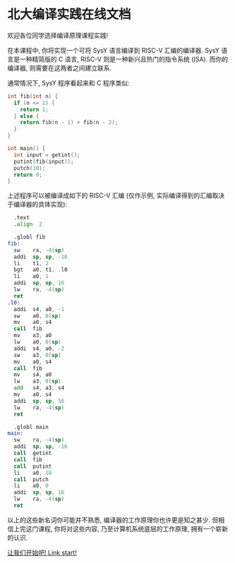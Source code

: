 # 北大编译实践在线文档

欢迎各位同学选择编译原理课程实践!

在本课程中, 你将实现一个可将 SysY 语言编译到 RISC-V 汇编的编译器. SysY 语言是一种精简版的 C 语言, RISC-V 则是一种新兴且热门的指令系统 (ISA). 而你的编译器, 则需要在这两者之间建立联系.

通常情况下, SysY 程序看起来和 C 程序类似:

```c
int fib(int n) {
  if (n <= 2) {
    return 1;
  } else {
    return fib(n - 1) + fib(n - 2);
  }
}

int main() {
  int input = getint();
  putint(fib(input));
  putch(10);
  return 0;
}
```

上述程序可以被编译成如下的 RISC-V 汇编 (仅作示例, 实际编译得到的汇编取决于编译器的具体实现):

```asm
  .text
  .align  2

  .globl fib
fib:
  sw    ra, -4(sp)
  addi  sp, sp, -16
  li    t1, 2
  bgt   a0, t1, .l0
  li    a0, 1
  addi  sp, sp, 16
  lw    ra, -4(sp)
  ret
.l0:
  addi  s4, a0, -1
  sw    a0, 0(sp)
  mv    a0, s4
  call  fib
  mv    a3, a0
  lw    a0, 0(sp)
  addi  s4, a0, -2
  sw    a3, 0(sp)
  mv    a0, s4
  call  fib
  mv    s4, a0
  lw    a3, 0(sp)
  add   s4, a3, s4
  mv    a0, s4
  addi  sp, sp, 16
  lw    ra, -4(sp)
  ret

  .globl main
main:
  sw    ra, -4(sp)
  addi  sp, sp, -16
  call  getint
  call  fib
  call  putint
  li    a0, 10
  call  putch
  li    a0, 0
  addi  sp, sp, 16
  lw    ra, -4(sp)
  ret
```

以上的这些新名词你可能并不熟悉, 编译器的工作原理你也许更是知之甚少. 但相信上完这门课程, 你将对这些内容, 乃至计算机系统底层的工作原理, 拥有一个崭新的认识.

[让我们开始吧! Link start!](/preface/)

